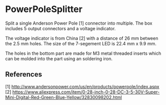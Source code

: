 # PowerPoleSplitter
Split a single Anderson Power Pole [1] connector into multiple. The box includes 5 output connectors and a voltage indicator.

The voltage indicator is from China [2] with a distance of 26 mm between the 2.5 mm holes. The size of the 7-segement LED is 22.4 mm x 9.9 mm.

The holes in the bottom part are made for M3 metal threaded inserts which can be molded into the part using an soldering iron.

## References
[1] http://www.andersonpower.com/us/en/products/powerpole/index.aspx  
[2] https://www.aliexpress.com/item/0-28-inch-0-28-DC-3-5-30V-Super-Mini-Digital-Red-Green-Blue-Yellow/32830098202.html


